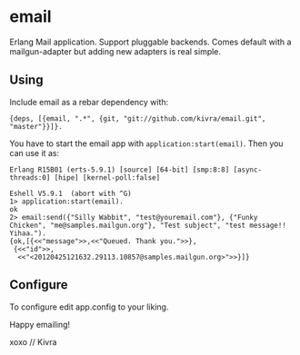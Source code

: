 email
=====

Erlang Mail application. Support pluggable backends. Comes default with a mailgun-adapter but adding new adapters is real simple.

## Using
Include email as a rebar dependency with:

	{deps, [{email, ".*", {git, "git://github.com/kivra/email.git", "master"}}]}.

You have to start the email app with `application:start(email)`. Then you can use it as:

	Erlang R15B01 (erts-5.9.1) [source] [64-bit] [smp:8:8] [async-threads:0] [hipe] [kernel-poll:false]

	Eshell V5.9.1  (abort with ^G)
	1> application:start(email).
	ok
	2> email:send({"Silly Wabbit", "test@youremail.com"}, {"Funky Chicken", "me@samples.mailgun.org"}, "Test subject", "test message!! Yihaa.").
	{ok,[{<<"message">>,<<"Queued. Thank you.">>},
     {<<"id">>,
      <<"<20120425121632.29113.10857@samples.mailgun.org>">>}]}

## Configure
To configure edit app.config to your liking.


Happy emailing!

xoxo // Kivra
